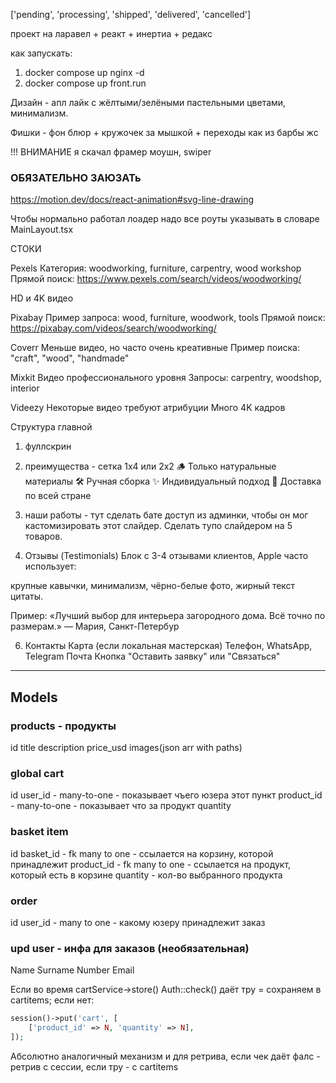 ['pending', 'processing', 'shipped', 'delivered', 'cancelled']

проект на
ларавел + реакт + инертиа + редакс

как запускать:
1. docker compose up nginx -d
2. docker compose up front.run

Дизайн - апл лайк с жёлтыми/зелёными пастельными цветами, минимализм.

Фишки - фон блюр + кружочек за мышкой + переходы как из барбы жс


!!! ВНИМАНИЕ я скачал фрамер моушн, swiper

### ОБЯЗАТЕЛЬНО ЗАЮЗАТь
https://motion.dev/docs/react-animation#svg-line-drawing


Чтобы нормально работал лоадер надо все роуты указывать в словаре MainLayout.tsx



СТОКИ

Pexels
Категория: woodworking, furniture, carpentry, wood workshop
Прямой поиск: https://www.pexels.com/search/videos/woodworking/

HD и 4K видео

Pixabay
Пример запроса: wood, furniture, woodwork, tools
Прямой поиск: https://pixabay.com/videos/search/woodworking/

Coverr
Меньше видео, но часто очень креативные
Пример поиска: "craft", "wood", "handmade"

Mixkit
Видео профессионального уровня
Запросы: carpentry, woodshop, interior

Videezy
Некоторые видео требуют атрибуции
Много 4K кадров


Структура главной
1. фуллскрин

2. преимущества - сетка 1х4 или 2х2
🪵 Только натуральные материалы
🛠 Ручная сборка
✨ Индивидуальный подход
🚚 Доставка по всей стране

3. наши работы - тут сделать бате доступ из админки, чтобы он мог кастомизировать этот слайдер.
Сделать тупо слайдером на 5 товаров.

4. Отзывы (Testimonials)
Блок с 3-4 отзывами клиентов, Apple часто использует:

крупные кавычки,
минимализм,
чёрно-белые фото,
жирный текст цитаты.

Пример:
«Лучший выбор для интерьера загородного дома. Всё точно по размерам.»
— Мария, Санкт-Петербур

6. Контакты
Карта (если локальная мастерская)
Телефон, WhatsApp, Telegram
Почта
Кнопка "Оставить заявку" или "Связаться"

------------------------------
## Models
### products - продукты
id
title
description
price_usd
images(json arr with paths)

### global cart
id
user_id - many-to-one - показывает чъего юзера этот пункт
product_id - many-to-one - показывает что за продукт
quantity

### basket item
id
basket_id - fk many to one - ссылается на корзину, которой принадлежит
product_id - fk many to one - ссылается на продукт, который есть в корзине
quantity - кол-во выбранного продукта

### order
id
user_id - many to one - какому юзеру принадлежит заказ



### upd user - инфа для заказов (необязательная)
Name
Surname
Number
Email

Если во время cartService->store() Auth::check() даёт тру = сохраняем в cartitems; если нет:
```php
session()->put('cart', [
    ['product_id' => N, 'quantity' => N],
]);
```
Абсолютно аналогичный механизм и для ретрива, если чек даёт фалс - ретрив с сессии, если тру - с cartitems

